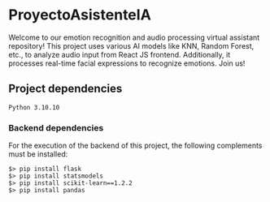 # ProyectoAsistenteIA
Welcome to our emotion recognition and audio processing virtual assistant repository! This project uses various AI models like KNN, Random Forest, etc., to analyze audio input from React JS frontend. Additionally, it processes real-time facial expressions to recognize emotions. Join us!

## Project dependencies
    Python 3.10.10
### Backend dependencies

For the execution of the backend of this project, the following complements must be installed:
```
$> pip install flask
$> pip install statsmodels
$> pip install scikit-learn==1.2.2
$> pip install pandas
``` 
